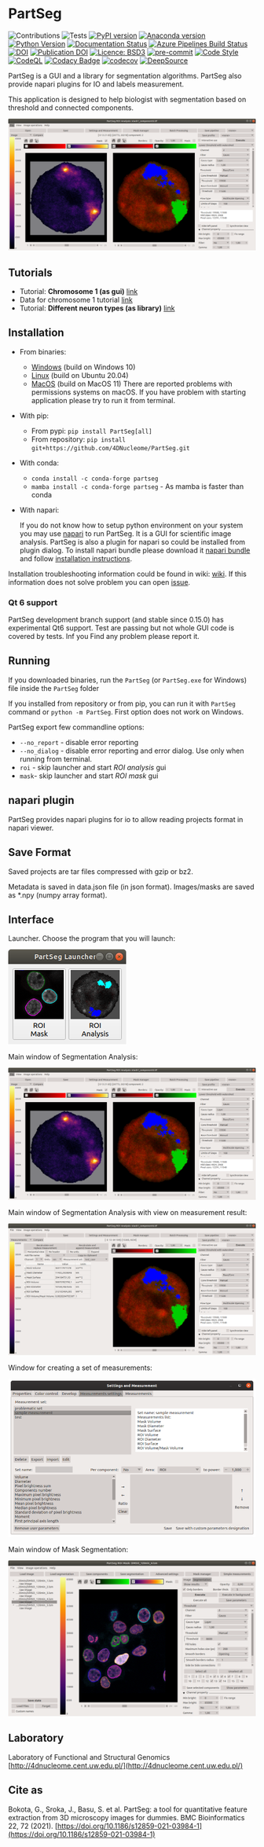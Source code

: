 # PartSeg

![Contributions](https://img.shields.io/badge/Contributions-Welcome-brightgreen.svg)
![Tests](https://github.com/4DNucleome/PartSeg/workflows/Tests/badge.svg?branch=develop)
[![PyPI version](https://badge.fury.io/py/PartSeg.svg)](https://badge.fury.io/py/PartSeg)
[![Anaconda version](https://anaconda.org/conda-forge/partseg/badges/version.svg)](https://anaconda.org/conda-forge/partseg)
[![Python Version](https://img.shields.io/pypi/pyversions/partseg.svg)](https://pypi.org/project/partseg)
[![Documentation Status](https://readthedocs.org/projects/partseg/badge/?version=latest)](https://partseg.readthedocs.io/en/latest/?badge=latest)
[![Azure Pipelines Build Status](https://dev.azure.com/PartSeg/PartSeg/_apis/build/status/4DNucleome.PartSeg?branchName=develop)](https://dev.azure.com/PartSeg/PartSeg/_build/latest?definitionId=1&branchName=develop)
[![DOI](https://zenodo.org/badge/166421141.svg)](https://zenodo.org/badge/latestdoi/166421141)
[![Publication DOI](https://img.shields.io/badge/Publication%20DOI-10.1186%2Fs12859--021--03984--1-blue)](https://doi.org/10.1186/s12859-021-03984-1)
[![Licence: BSD3](https://img.shields.io/github/license/4DNucleome/PartSeg)](https://github.com/4DNucleome/PartSeg/blob/master/License.txt)
[![pre-commit](https://img.shields.io/badge/pre--commit-enabled-brightgreen?logo=pre-commit&logoColor=white)](https://github.com/pre-commit/pre-commit)
[![Code Style](https://img.shields.io/badge/code%20style-black-000000.svg)](https://github.com/psf/black)
[![CodeQL](https://github.com/4DNucleome/PartSeg/actions/workflows/codeql-analysis.yml/badge.svg?branch=develop)](https://github.com/4DNucleome/PartSeg/actions/workflows/codeql-analysis.yml)
[![Codacy Badge](https://app.codacy.com/project/badge/Grade/f9b0f1eb2c92486d9efd99ed5b2ef326)](https://www.codacy.com/gh/4DNucleome/PartSeg/dashboard?utm_source=github.com&amp;utm_medium=referral&amp;utm_content=4DNucleome/PartSeg&amp;utm_campaign=Badge_Grade)
[![codecov](https://codecov.io/gh/4DNucleome/PartSeg/branch/develop/graph/badge.svg?token=nbAbkOAe1C)](https://codecov.io/gh/4DNucleome/PartSeg)
[![DeepSource](https://deepsource.io/gh/4DNucleome/PartSeg.svg/?label=active+issues&show_trend=true&token=RuuHPIzqyqGaU-bKtOKPFWTg)](https://deepsource.io/gh/4DNucleome/PartSeg/?ref=repository-badge)

PartSeg is a GUI and a library for segmentation algorithms. PartSeg also provide napari plugins for IO and labels measurement.

This application is designed to help biologist with segmentation based on threshold and connected components.

![interface](images/roi_analysis.png)

## Tutorials

-   Tutorial: **Chromosome 1 (as gui)** [link](https://github.com/4DNucleome/PartSeg/blob/master/tutorials/tutorial-chromosome-1/tutorial-chromosome1_16.md)
-   Data for chromosome 1 tutorial [link](https://4dnucleome.cent.uw.edu.pl/PartSeg/Downloads/PartSeg_samples.zip)
-   Tutorial: **Different neuron types (as library)** [link](https://github.com/4DNucleome/PartSeg/blob/master/tutorials/tutorial_neuron_types/Neuron_types_example.ipynb)

## Installation

-   From binaries:
    -   [Windows](https://4dnucleome.cent.uw.edu.pl/PartSeg/Downloads/PartSeg-lastest-windows.zip) (build on Windows 10)
    -   [Linux](https://4dnucleome.cent.uw.edu.pl/PartSeg/Downloads/PartSeg-lastest-linux.zip) (build on Ubuntu 20.04)
    -   [MacOS](https://4dnucleome.cent.uw.edu.pl/PartSeg/Downloads/PartSeg-lastest-macos.zip) (build on MacOS 11)
        There are reported problems with permissions systems on macOS. If you have problem with starting application please try to run it from terminal.

-   With pip:
    -   From pypi: `pip install PartSeg[all]`
    -   From repository: `pip install git+https://github.com/4DNucleome/PartSeg.git`

-   With conda:
    -   `conda install -c conda-forge partseg`
    -   `mamba install -c conda-forge partseg` - As mamba is faster than conda

-   With napari:

    If you do not know how to setup python environment on your system you may use [napari](https://napari.org/) to run PartSeg.
    It is a GUI for scientific image analysis. PartSeg is also a plugin for napari so could be installed from plugin dialog.
    To install napari bundle please download it [napari bundle](https://github.com/napari/napari/releases/latest)
    and follow [installation instructions](https://napari.org/stable/tutorials/fundamentals/installation.html#install-as-a-bundled-app).

Installation troubleshooting information could be found in wiki: [wiki](https://github.com/4DNucleome/PartSeg/wiki/Instalation-troubleshoot).
If this information does not solve problem you can open [issue](https://github.com/4DNucleome/PartSeg/issues).

### Qt 6 support

PartSeg development branch support (and stable since 0.15.0) has experimental Qt6 support. Test are passing but not whole GUI code is covered by tests. Inf you Find any problem please report it.

## Running

If you downloaded binaries, run the `PartSeg` (or `PartSeg.exe` for Windows) file inside the `PartSeg` folder

If you installed from repository or from pip, you can run it with `PartSeg` command or `python -m PartSeg`.
First option does not work on Windows.

PartSeg export few commandline options:

-   `--no_report` - disable error reporting
-   `--no_dialog` - disable error reporting and error dialog. Use only when running from terminal.
-   `roi` - skip launcher and start *ROI analysis* gui
-   `mask`- skip launcher and start *ROI mask* gui

## napari plugin

PartSeg provides napari plugins for io to allow reading projects format in napari viewer.

## Save Format

Saved projects are tar files compressed with gzip or bz2.

Metadata is saved in data.json file (in json format).
Images/masks are saved as *.npy (numpy array format).

## Interface

Launcher. Choose the program that you will launch:

![launcher](images/launcher.png)

Main window of Segmentation Analysis:

![interface](images/roi_analysis.png)

Main window of Segmentation Analysis with view on measurement result:

![interface](images/roi_analysis2.png)

Window for creating a set of measurements:

![statistics](images/measurement.png)

Main window of Mask Segmentation:

![mask interface](images/roi_mask.png)

## Laboratory

Laboratory of Functional and Structural Genomics
[http://4dnucleome.cent.uw.edu.pl/](http://4dnucleome.cent.uw.edu.pl/)

## Cite as

Bokota, G., Sroka, J., Basu, S. et al. PartSeg: a tool for quantitative feature extraction
from 3D microscopy images for dummies. BMC Bioinformatics 22, 72 (2021).
[https://doi.org/10.1186/s12859-021-03984-1](https://doi.org/10.1186/s12859-021-03984-1)
